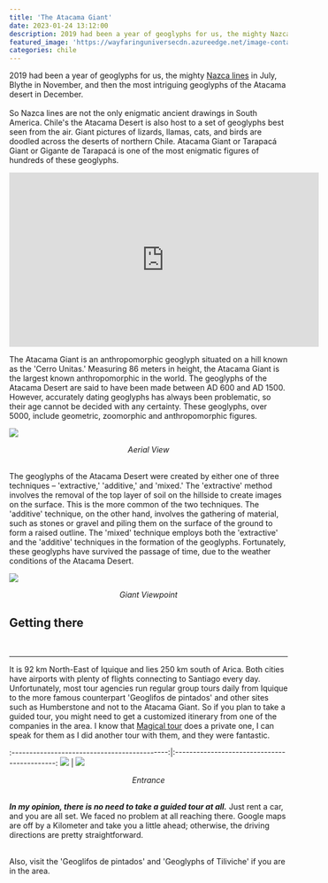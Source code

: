 ```yaml
---
title: 'The Atacama Giant'
date: 2023-01-24 13:12:00
description: 2019 had been a year of geoglyphs for us, the mighty Nazca lines in July, Blythe in November, and then the most intriguing geoglyphs of the Atacama desert in December.
featured_image: 'https://wayfaringuniversecdn.azureedge.net/image-container/thumbnails/chile/atacamagiant.jpg'
categories: chile
---
```


2019 had been a year of geoglyphs for us, the mighty [Nazca lines](https://wayfaringuniverse.com/peru/nazca-lines) in July, Blythe in November, and then the most intriguing geoglyphs of the Atacama desert in December.<br><br>
So Nazca lines are not the only enigmatic ancient drawings in South America. Chile's the Atacama Desert is also host to a set of geoglyphs best seen from the air. Giant pictures of lizards, llamas, cats, and birds are doodled across the deserts of northern Chile. Atacama Giant or Tarapacá Giant or Gigante de Tarapacá is one of the most enigmatic figures of hundreds of these geoglyphs.


<iframe width="560" height="315" src="https://www.youtube.com/embed/CtZ_yq1GkWA" frameborder="0" allow="accelerometer; autoplay; encrypted-media; gyroscope; picture-in-picture" allowfullscreen></iframe>


The Atacama Giant is an anthropomorphic geoglyph situated on a hill known as the 'Cerro Unitas.' Measuring 86 meters in height, the Atacama Giant is the largest known anthropomorphic in the world.
The geoglyphs of the Atacama Desert are said to have been made between AD 600 and AD 1500. However, accurately dating geoglyphs has always been problematic, so their age cannot be decided with any certainty. These geoglyphs, over 5000, include geometric, zoomorphic and anthropomorphic figures.
<br>

![]({{site.data.settings.basic_settings.cdn_url}}/chile/atacamagiant/gigantedetarapaca.jpg)
*<center class="image-caption">Aerial View</center>*
<br>

The geoglyphs of the Atacama Desert were created by either one of three techniques – 'extractive,' 'additive,' and 'mixed.' The 'extractive' method involves the removal of the top layer of soil on the hillside to create images on the surface. This is the more common of the two techniques. The 'additive' technique, on the other hand, involves the gathering of material, such as stones or gravel and piling them on the surface of the ground to form a raised outline. The 'mixed' technique employs both the 'extractive' and the 'additive' techniques in the formation of the geoglyphs. Fortunately, these geoglyphs have survived the passage of time, due to the weather conditions of the Atacama Desert.

![]({{site.data.settings.basic_settings.cdn_url}}/chile/atacamagiant/thegiantoftarapaca.jpg)
*<center class="image-caption">Giant Viewpoint</center>*


## Getting there
<br>

---
It is 92 km North-East of Iquique and lies 250 km south of Arica. Both cities have airports with plenty of flights connecting to Santiago every day. Unfortunately, most tour agencies run regular group tours daily from Iquique to the more famous counterpart 'Geoglifos de pintados' and other sites such as Humberstone and not to the Atacama Giant. So if you plan to take a guided tour, you might need to get a customized itinerary from one of the companies in the area. I know that [Magical tour](https://magicaltour.cl/) does a private one, I can speak for them as I did another tour with them, and they were fantastic.


:--------------------------------------------:|:--------------------------------------------:
![]({{site.data.settings.basic_settings.cdn_url}}/chile/atacamagiant/atcamagiant.jpg) |  ![]({{site.data.settings.basic_settings.cdn_url}}/chile/atacamagiant/cerrounitastarapaca.jpg)


*<center class="image-caption">Entrance</center><br>*

*<b>In my opinion, there is no need to take a guided tour at all.</b>* Just rent a car, and you are all set. We faced no problem at all reaching there. Google maps are off by a Kilometer and take you a little ahead; otherwise, the driving directions are pretty straightforward.
<br><br>

Also, visit the 'Geoglifos de pintados' and 'Geoglyphs of Tiliviche' if you are in the area.
